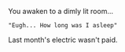You awaken to a dimly lit room...

	"Eugh... How long was I asleep"

Last month's electric wasn't paid. 
